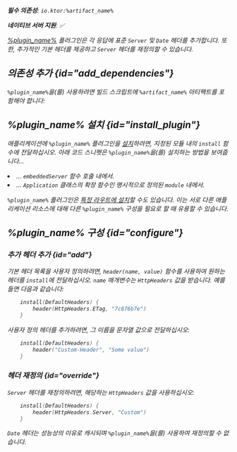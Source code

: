 [//]: # (title: 기본 헤더)

<show-structure for="chapter" depth="2"/>
<primary-label ref="server-plugin"/>

<var name="artifact_name" value="ktor-server-default-headers"/>
<var name="package_name" value="io.ktor.server.plugins.defaultheaders"/>
<var name="plugin_name" value="DefaultHeaders"/>
<var name="plugin_api_link" value="https://api.ktor.io/ktor-server-default-headers/io.ktor.server.plugins.defaultheaders/-default-headers.html"/>

<tldr>
<p>
<b>필수 의존성</b>: <code>io.ktor:%artifact_name%</code>
</p>
<p>
    <b><Links href="/ktor/server-native" summary="Ktor는 Kotlin/Native를 지원하며 추가 런타임 또는 가상 머신 없이 서버를 실행할 수 있도록 합니다.">네이티브 서버</Links> 지원</b>: ✅
</p>
</tldr>

[%plugin_name%](%plugin_api_link%) 플러그인은 각 응답에 표준 `Server` 및 `Date` 헤더를 추가합니다. 또한, 추가적인 기본 헤더를 제공하고 `Server` 헤더를 재정의할 수 있습니다.

## 의존성 추가 {id="add_dependencies"}

<p>
    <code>%plugin_name%</code>을(를) 사용하려면 빌드 스크립트에 <code>%artifact_name%</code> 아티팩트를 포함해야 합니다:
</p>
<Tabs group="languages">
    <TabItem title="Gradle (Kotlin)" group-key="kotlin">
        <code-block lang="Kotlin" code="            implementation(&quot;io.ktor:%artifact_name%:$ktor_version&quot;)"/>
    </TabItem>
    <TabItem title="Gradle (Groovy)" group-key="groovy">
        <code-block lang="Groovy" code="            implementation &quot;io.ktor:%artifact_name%:$ktor_version&quot;"/>
    </TabItem>
    <TabItem title="Maven" group-key="maven">
        <code-block lang="XML" code="            &lt;dependency&gt;&#10;                &lt;groupId&gt;io.ktor&lt;/groupId&gt;&#10;                &lt;artifactId&gt;%artifact_name%-jvm&lt;/artifactId&gt;&#10;                &lt;version&gt;${ktor_version}&lt;/version&gt;&#10;            &lt;/dependency&gt;"/>
    </TabItem>
</Tabs>

## %plugin_name% 설치 {id="install_plugin"}

<p>
    애플리케이션에 <code>%plugin_name%</code> 플러그인을 <a href="#install">설치</a>하려면, 지정된 <Links href="/ktor/server-modules" summary="모듈을 사용하면 경로를 그룹화하여 애플리케이션을 구조화할 수 있습니다.">모듈</Links> 내의 <code>install</code> 함수에 전달하십시오. 아래 코드 스니펫은 <code>%plugin_name%</code>을(를) 설치하는 방법을 보여줍니다...
</p>
<list>
    <li>
        ... <code>embeddedServer</code> 함수 호출 내에서.
    </li>
    <li>
        ... <code>Application</code> 클래스의 확장 함수인 명시적으로 정의된 <code>module</code> 내에서.
    </li>
</list>
<Tabs>
    <TabItem title="embeddedServer">
        <code-block lang="kotlin" code="            import io.ktor.server.engine.*&#10;            import io.ktor.server.netty.*&#10;            import io.ktor.server.application.*&#10;            import %package_name%.*&#10;&#10;            fun main() {&#10;                embeddedServer(Netty, port = 8080) {&#10;                    install(%plugin_name%)&#10;                    // ...&#10;                }.start(wait = true)&#10;            }"/>
    </TabItem>
    <TabItem title="module">
        <code-block lang="kotlin" code="            import io.ktor.server.application.*&#10;            import %package_name%.*&#10;            // ...&#10;            fun Application.module() {&#10;                install(%plugin_name%)&#10;                // ...&#10;            }"/>
    </TabItem>
</Tabs>
<p>
    <code>%plugin_name%</code> 플러그인은 <a href="#install-route">특정 라우트에 설치</a>할 수도 있습니다. 이는 서로 다른 애플리케이션 리소스에 대해 다른 <code>%plugin_name%</code> 구성을 필요로 할 때 유용할 수 있습니다.
</p>

## %plugin_name% 구성 {id="configure"}
### 추가 헤더 추가 {id="add"}
기본 헤더 목록을 사용자 정의하려면, `header(name, value)` 함수를 사용하여 원하는 헤더를 `install`에 전달하십시오. `name` 매개변수는 `HttpHeaders` 값을 받습니다. 예를 들면 다음과 같습니다:
```kotlin
    install(DefaultHeaders) {
        header(HttpHeaders.ETag, "7c876b7e")
    }
```
사용자 정의 헤더를 추가하려면, 그 이름을 문자열 값으로 전달하십시오:
```kotlin
    install(DefaultHeaders) {
        header("Custom-Header", "Some value")
    }
```

### 헤더 재정의 {id="override"}
`Server` 헤더를 재정의하려면, 해당하는 `HttpHeaders` 값을 사용하십시오:
```kotlin
    install(DefaultHeaders) {
        header(HttpHeaders.Server, "Custom")
    }
```
`Date` 헤더는 성능상의 이유로 캐시되며 `%plugin_name%`을(를) 사용하여 재정의할 수 없습니다.